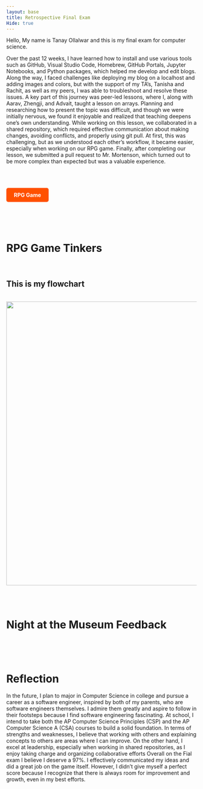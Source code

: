 ```yaml
---
layout: base
title: Retrospective Final Exam
Hide: true
---
```


Hello, My name is Tanay Ollalwar and this is my final exam for computer science.
<br>

Over the past 12 weeks, I have learned how to install and use various tools such as GitHub, Visual Studio Code, Homebrew, GitHub Portals, Jupyter Notebooks, and Python packages, which helped me develop and edit blogs. Along the way, I faced challenges like deploying my blog on a localhost and adding images and colors, but with the support of my TA’s, Tanisha and Rachit, as well as my peers, I was able to troubleshoot and resolve these issues. A key part of this journey was peer-led lessons, where I, along with Aarav, Zhengji, and Advait, taught a lesson on arrays. Planning and researching how to present the topic was difficult, and though we were initially nervous, we found it enjoyable and realized that teaching deepens one’s own understanding. While working on this lesson, we collaborated in a shared repository, which required effective communication about making changes, avoiding conflicts, and properly using git pull. At first, this was challenging, but as we understood each other’s workflow, it became easier, especially when working on our RPG game. Finally, after completing our lesson, we submitted a pull request to Mr. Mortenson, which turned out to be more complex than expected but was a valuable experience.

<br><br>
<div style="display: flex; flex-wrap: wrap; gap: 10px;">
    <a href="http://127.0.0.1:4100/portfolio_2025/gamify/adventureGame" style="text-decoration: none;">
        <div style="background-color:rgb(255, 81, 0); color: white; padding: 10px 20px; border-radius: 5px; font-weight: bold;">
        RPG Game
        </div>
    </a>
</div>

<br><br><br>
<h1>RPG Game Tinkers</h1>
<br>



<h2>This is my flowchart</h2>
<br>
<img src="https://github.com/user-attachments/assets/09674c9f-62f4-48d7-8a9c-61bd0e82c352" width="1000" height="750" >

<br><br>
<h1>Night at the Museum Feedback</h1>

<br><br><br>
<h1>Reflection</h1>
In the future, I plan to major in Computer Science in college and pursue a career as a software engineer, inspired by both of my parents, who are software engineers themselves. I admire them greatly and aspire to follow in their footsteps because I find software engineering fascinating. At school, I intend to take both the AP Computer Science Principles (CSP) and the AP Computer Science A (CSA) courses to build a solid foundation. In terms of strengths and weaknesses, I believe that working with others and explaining concepts to others are areas where I can improve. On the other hand, I excel at leadership, especially when working in shared repositories, as I enjoy taking charge and organizing collaborative efforts Overall on the Fial exam I believe I deserve a 97%. I effectively communicated my ideas and did a great job on the game itself. However, I didn’t give myself a perfect score because I recognize that there is always room for improvement and growth, even in my best efforts.